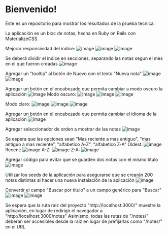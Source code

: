 # Bienvenido!

Este es un repositorio para mostrar los resultados de la prueba tecnica.

La aplicación es un bloc de notas, hecha en Ruby on Rails con
MaterializeCSS.

Mejorar responsividad del índice:
![image](https://github.com/user-attachments/assets/8f075929-4f17-497c-98e5-112afe09736f)
![image](https://github.com/user-attachments/assets/59f35d90-ca8c-4594-9399-f33afc7dbe94)
![image](https://github.com/user-attachments/assets/85b4dbfd-dd50-4f19-a336-eda3a5224fc8)

Se deberá dividir el índice en secciones, separando las notas segun el mes en el que fueron creadas
![image](https://github.com/user-attachments/assets/4773b818-998a-49b5-a9c7-cd541b3a6a60)

Agregar un "tooltip" al botón de Nuevo con el texto "Nueva nota"
![image](https://github.com/user-attachments/assets/974ffb97-10a4-401f-bdd0-2f4954f32127)
![image](https://github.com/user-attachments/assets/eba904e1-6ea4-44fc-a1f9-6085a3d03988)

Agregar un botón en el encabezado que permita cambiar a modo oscuro la aplicación
![image](https://github.com/user-attachments/assets/19b9015f-5562-4508-af17-a0ec91b094af)
Modo oscuro:
![image](https://github.com/user-attachments/assets/bf1a8061-f2a7-46ea-a89c-bbc7bf6231f9)
![image](https://github.com/user-attachments/assets/af41fa72-607c-42c0-8826-34b776bc5fb7)
![image](https://github.com/user-attachments/assets/d0b389e7-293c-46c0-af34-e9b12f71e32c)

Modo claro:
![image](https://github.com/user-attachments/assets/d307bd60-77c6-4f32-900c-542e06da8f65)
![image](https://github.com/user-attachments/assets/0730cad3-a17f-4200-83b3-d5ffe34f09a9)
![image](https://github.com/user-attachments/assets/503ee16b-4150-422a-b56c-9cafd57a68ae)

Agregar un botón en el encabezado que permita cambiar el idioma de la aplicación
![image](https://github.com/user-attachments/assets/f780f5d1-323d-49ff-aba0-d435aa2ad5c9)

Agregar seleccionador de orden a mostrar de las notas
![image](https://github.com/user-attachments/assets/216f6ec2-74fb-4c9b-b06a-92f430443997)

Se espera que las opciones sean "Mas reciente a mas antiguo", "mas antiguo a mas reciente", "alfabetico A-Z", "alfabetico Z-A"
Oldest:
![image](https://github.com/user-attachments/assets/2a5b6cf0-8e80-41cb-abb9-fead1839e561)
Recent:
![image](https://github.com/user-attachments/assets/417161f2-3889-423b-bd9e-473fc6921e6a)
A-Z:
![image](https://github.com/user-attachments/assets/b8feb22a-2361-4f2b-94d4-88646fbbf936)
Z-A:
![image](https://github.com/user-attachments/assets/f085142b-83a1-4c8a-860c-c4877c557937)

Agregar código para evitar que se guarden dos notas con el mísmo título
![image](https://github.com/user-attachments/assets/2eab55e4-f590-4905-b321-cf3948852422)

Utilizar los seeds de la aplicación para asegurarse que se crearán 200 notas distintas al hacer una nueva instalación de la aplicación
![image](https://github.com/user-attachments/assets/f8c2fd48-f62f-4476-87f2-eac9827c9598)

Convertir el campo "Buscar por título" a un campo genérico para "Buscar"
![image](https://github.com/user-attachments/assets/fdf7a54f-8cc9-4640-a6f3-0d01787e2ae3)
![image](https://github.com/user-attachments/assets/429a3aa7-04c7-4e49-9f65-ef91c0b3bf1b)


Se espera que la ruta raiz del proyecto "http://localhost:3000/" muestre la aplicación, en lugar de redirigir el navegador a "http://localhost:3000/notes"
Asimismo, todas las rutas de "/notes/" deberán ser accesibles desde la raiz en lugar de prefijarlas como "/notes/" en el URL
